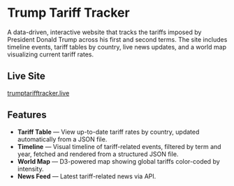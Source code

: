 # Trump Tariff Tracker

A data-driven, interactive website that tracks the tariffs imposed by President Donald Trump across his first and second terms. The site includes timeline events, tariff tables by country, live news updates, and a world map visualizing current tariff rates.

## Live Site

[trumptarifftracker.live](https://trumptarifftracker.live)

## Features

- **Tariff Table** — View up-to-date tariff rates by country, updated automatically from a JSON file.
- **Timeline** — Visual timeline of tariff-related events, filtered by term and year, fetched and rendered from a structured JSON file.
- **World Map** — D3-powered map showing global tariffs color-coded by intensity.
- **News Feed** — Latest tariff-related news via API.
